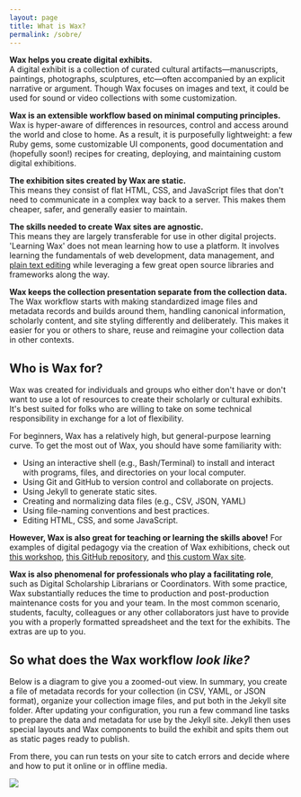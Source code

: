 ```yaml
---
layout: page
title: What is Wax?
permalink: /sobre/
---
```


**Wax helps you create digital exhibits.**   
A digital exhibit is a collection of curated cultural artifacts—manuscripts, paintings, photographs, sculptures, etc—often accompanied by an explicit narrative or argument. Though Wax focuses on images and text, it could be used for sound or video collections with some customization.

**Wax is an extensible workflow based on minimal computing principles.**  
Wax is hyper-aware of differences in resources, control and access around the world and close to home. As a result, it is purposefully lightweight: a few Ruby gems, some customizable UI components, good documentation and (hopefully soon!) recipes for creating, deploying, and maintaining custom digital exhibitions.

**The exhibition sites created by Wax are static.**  
This means they consist of flat HTML, CSS, and JavaScript files that don't need to communicate in a complex way back to a server. This makes them cheaper, safer, and generally easier to maintain.

**The skills needed to create Wax sites are agnostic.**  
This means they are largely transferable for use in other digital projects. 'Learning Wax' does not mean learning how to use a platform. It involves learning the fundamentals of web development, data management, and [plain text editing](https://zapier.com/blog/beginner-ultimate-guide-markdown/) while leveraging a few great open source libraries and frameworks along the way.

**Wax keeps the collection presentation separate from the collection data.**  
The Wax workflow starts with making standardized image files and metadata records and builds around them, handling canonical information, scholarly content, and site styling differently and deliberately. This makes it easier for you or others to share, reuse and reimagine your collection data in other contexts.

## Who is Wax for?

Wax was created for individuals and groups who either don't have or don't want to use a lot of resources to create their scholarly or cultural exhibits. It's best suited for folks who are willing to take on some technical responsibility in exchange for a lot of flexibility.

For beginners, Wax has a relatively high, but general-purpose learning curve. To get the most out of Wax, you should have some familiarity with:

- Using an interactive shell (e.g., Bash/Terminal) to install and interact with programs, files, and directories on your local computer.
- Using Git and GitHub to version control and collaborate on projects.
- Using Jekyll to generate static sites.
- Creating and normalizing data files (e.g., CSV, JSON, YAML)
- Using file-naming conventions and best practices.
- Editing HTML, CSS, and some JavaScript.

**However, Wax is also great for teaching or learning the skills above!** For examples of digital pedagogy via the creation of Wax exhibitions, check out [this workshop](https://www.columbia.edu/content/events/introduction-minimal-computing-humanities-building-exhibit-primary-sources-using-wax), [this GitHub repository](https://github.com/stylerevolution/stylerevolution.github.io), and [this custom Wax site](https://stylerevolution.github.io/).

**Wax is also phenomenal for professionals who play a facilitating role**, such as Digital Scholarship Librarians or Coordinators. With some practice, Wax substantially reduces the time to production and post-production maintenance costs for you and your team. In the most common scenario, students, faculty, colleagues or any other collaborators just have to provide you with a properly formatted spreadsheet and the text for the exhibits. The extras are up to you.


## So what does the Wax workflow *look like?*

Below is a diagram to give you a zoomed-out view. In summary, you create a file of metadata records for your collection (in CSV, YAML, or JSON format), organize your collection image files, and put both in the Jekyll site folder. After updating your configuration, you run a few command line tasks to prepare the data and metadata for use by the Jekyll site. Jekyll then uses special layouts and Wax components to build the exhibit and spits them out as static pages ready to publish.

From there, you can run tests on your site to catch errors and decide where and how to put it online or in offline media.

<a href="{{ '/img/wax_workflow.jpg' | absolute_url }}">
  <img src="{{ '/img/wax_workflow.jpg' | absolute_url }}"/>
</a>
